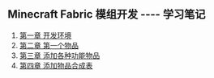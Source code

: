 ## Minecraft Fabric 模组开发 ---- 学习笔记
1. [第一章 开发环境](Chapter_1.md)
2. [第二章 第一个物品](Chapter_2.md)
3. [第三章 添加各种功能物品](Chapter_3.md)
4. [第四章 添加物品合成表](Chapter_4.md)

